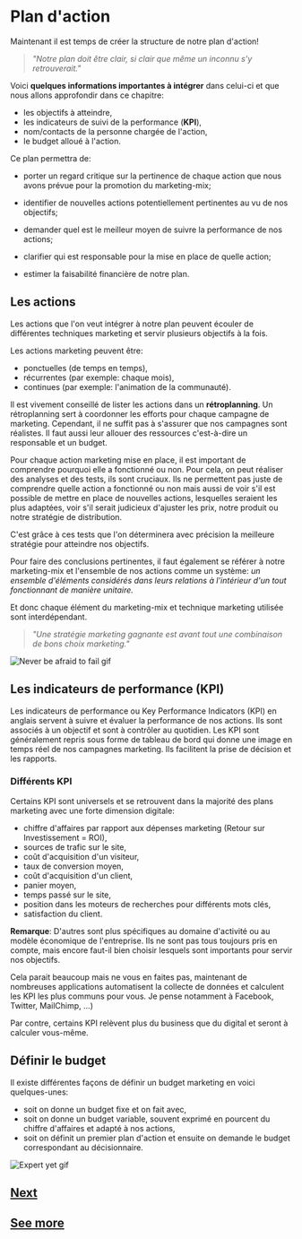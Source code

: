# Plan d'action

Maintenant il est temps de créer la structure de notre plan d'action!

> *"Notre plan doit être clair, si clair que même un inconnu s'y retrouverait."*

Voici **quelques informations importantes à intégrer** dans celui-ci et que nous allons approfondir dans ce chapitre:

- les objectifs à atteindre,
- les indicateurs de suivi de la performance (**KPI**),
- nom/contacts de la personne chargée de l'action,
- le budget alloué à l'action.

Ce plan permettra de:

- porter un regard critique sur la pertinence de chaque action que nous avons prévue pour la promotion du marketing-mix;

- identifier de nouvelles actions potentiellement pertinentes au vu de nos objectifs;

- demander quel est le meilleur moyen de suivre la performance de nos actions;

- clarifier qui est responsable pour la mise en place de quelle action;

- estimer la faisabilité financière de notre plan.

## Les actions

Les actions que l'on veut intégrer à notre plan peuvent écouler de différentes techniques marketing et servir plusieurs objectifs à la fois.

Les actions marketing peuvent être:

- ponctuelles (de temps en temps),
- récurrentes (par exemple: chaque mois),
- continues (par exemple: l'animation de la communauté).

Il est vivement conseillé de lister les actions dans un **rétroplanning**. Un rétroplanning sert à coordonner les efforts pour chaque campagne de marketing. Cependant, il ne suffit pas à s'assurer que nos campagnes sont réalistes. Il faut aussi leur allouer des ressources c'est-à-dire un responsable et un budget.

Pour chaque action marketing mise en place, il est important de comprendre pourquoi elle a fonctionné ou non. Pour cela, on peut réaliser des analyses et des tests, ils sont cruciaux. Ils ne permettent pas juste de comprendre quelle action a fonctionné ou non mais aussi de voir s'il est possible de mettre en place de nouvelles actions, lesquelles seraient les plus adaptées, voir s'il serait judicieux d'ajuster les prix, notre produit ou notre stratégie de distribution.

C'est grâce à ces tests que l'on déterminera avec précision la meilleure stratégie pour atteindre nos objectifs.

Pour faire des conclusions pertinentes, il faut également se référer à notre marketing-mix et l'ensemble de nos actions comme un système: *un ensemble d'éléments considérés dans leurs relations à l'intérieur d'un tout fonctionnant de manière unitaire.*

Et donc chaque élément du marketing-mix et technique marketing utilisée sont interdépendant. 

> *"Une stratégie marketing gagnante est avant tout une combinaison de bons choix marketing."*

![Never be afraid to fail gif](https://i.giphy.com/media/aNLAwrbSbboMvYE5Ge/200w.webp)

## Les indicateurs de performance (KPI)

Les indicateurs de performance ou Key Performance Indicators (KPI) en anglais servent à suivre et évaluer la performance de nos actions. Ils sont associés à un objectif et sont à contrôler au quotidien. Les KPI sont généralement repris sous forme de tableau de bord qui donne une image en temps réel de nos campagnes marketing. Ils facilitent la prise de décision et les rapports.

### Différents KPI

Certains KPI sont universels et se retrouvent dans la majorité des plans marketing avec une forte dimension digitale:

- chiffre d'affaires par rapport aux dépenses marketing (Retour sur Investissement = ROI),
- sources de trafic sur le site,
- coût d'acquisition d'un visiteur,
- taux de conversion moyen,
- coût d'acquisition d'un client,
- panier moyen,
- temps passé sur le site,
- position dans les moteurs de recherches pour différents mots clés,
- satisfaction du client.

**Remarque**:
D'autres sont plus spécifiques au domaine d'activité ou au modèle économique de l'entreprise. Ils ne sont pas tous toujours pris en compte, mais encore faut-il bien choisir lesquels sont importants pour servir nos objectifs.

Cela parait beaucoup mais ne vous en faites pas, maintenant de nombreuses applications automatisent la collecte de données et calculent les KPI les plus communs pour vous. Je pense notamment à Facebook, Twitter, MailChimp, ...)

Par contre, certains KPI relèvent plus du business que du digital et seront à calculer vous-même.

## Définir le budget

Il existe différentes façons de définir un budget marketing en voici quelques-unes:

- soit on donne un  budget fixe et on fait avec,
- soit on donne un budget variable, souvent exprimé en pourcent du chiffre d'affaires et adapté à nos actions,
- soit on définit un premier plan d'action et ensuite on demande le budget correspondant au décisionnaire.

![Expert yet gif](https://media3.giphy.com/media/v1.Y2lkPTc5MGI3NjExZDMzYzk2NTBmOWFiYTE4NzdmOWUxZDFiZWQ1MmZhY2ViMGY3M2I4NCZjdD1n/lr71h6Zv1RDgkSCrdS/giphy.gif)

## [Next](exercises.md)

## [See more](see-more.md)